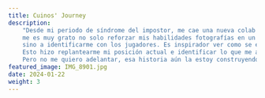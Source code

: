 ```yaml
---
title: Cuinos' Journey
description:
    "Desde mi periodo de síndrome del impostor, me cae una nueva colab con Cuinos FC,
    me es muy grato no solo reforzar mis habilidades fotografías en un entorno frenético e impredecible,
    sino a identificarme con los jugadores. Es inspirador ver como se esfuerzan por lo que mas les gusta, el futbol.
	Esto hizo replantearme mi posición actual e identificar lo que me apasiona para así también esforzarme y ver mi sueño realidad.
	Pero no me quiero adelantar, esa historia aún la estoy construyendo. Por lo mientras, ¡Muchas felicidades a Cuinos FC!"
featured_image: IMG_8901.jpg
date: 2024-01-22
weight: 3
---
```

